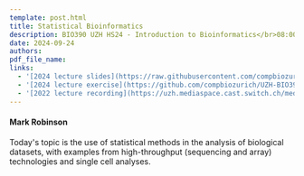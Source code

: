 ```yaml
---
template: post.html
title: Statistical Bioinformatics
description: BIO390 UZH HS24 - Introduction to Bioinformatics</br>08:00-09:45 @ UZH Irchel Y03-G-85
date: 2024-09-24
authors:
pdf_file_name: 
links:
  - '[2024 lecture slides](https://raw.githubusercontent.com/compbiozurich/UZH-BIO390/main/course-material/2024-09-24___Mark-Robinson__Statistics-Bioinformatics__UZH-BIO390-HS24-lecture-02.pdf)'
  - '[2024 lecture exercise](https://github.com/compbiozurich/UZH-BIO390/blob/main/course-material/2024-09-24-exercise.md)'
  - '[2022 lecture recording](https://uzh.mediaspace.cast.switch.ch/media/Introduction+to+Bioinformatics+-+Lecture+03A+Statistical+Bioinformatics/0_1nla51gy)'
---
```


#### Mark Robinson

Today's topic is the use of statistical methods in the analysis of biological
datasets, with examples from high-throughput (sequencing and array) technologies
and single cell analyses.

<!--more-->


